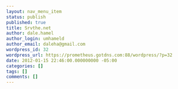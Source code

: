 ```yaml
---
layout: nav_menu_item
status: publish
published: true
title: Srvthe.net
author: dale.hamel
author_login: umhameld
author_email: daleha@gmail.com
wordpress_id: 32
wordpress_url: https://prometheus.gotdns.com:88/wordpress/?p=32
date: 2012-01-15 22:46:00.000000000 -05:00
categories: []
tags: []
comments: []
---
```


